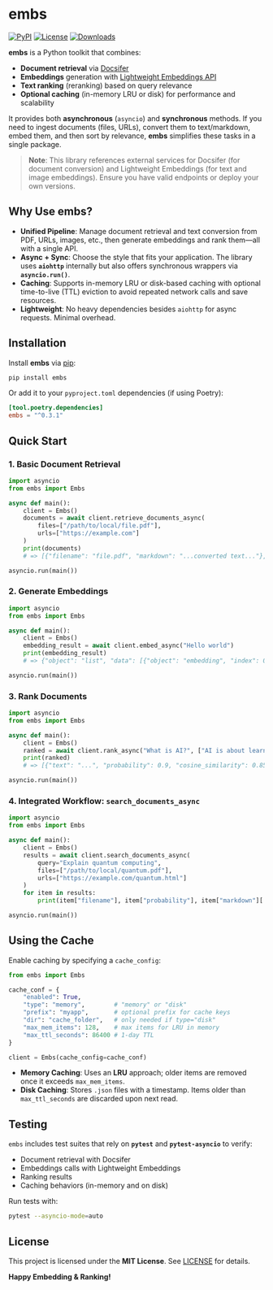 # embs

[![PyPI](https://img.shields.io/pypi/v/embs.svg?style=flat-square)](https://pypi.org/project/embs/)
[![License](https://img.shields.io/pypi/l/embs.svg?style=flat-square)](https://pypi.org/project/embs/)
[![Downloads](https://img.shields.io/pypi/dm/embs.svg?style=flat-square)](https://pypi.org/project/embs/)

**embs** is a Python toolkit that combines:

- **Document retrieval** via [Docsifer](https://lamhieu-docsifer.hf.space)
- **Embeddings** generation with [Lightweight Embeddings API](https://lamhieu-lightweight-embeddings.hf.space)
- **Text ranking** (reranking) based on query relevance
- **Optional caching** (in-memory LRU or disk) for performance and scalability

It provides both **asynchronous** (`asyncio`) and **synchronous** methods. If you need to ingest documents (files, URLs), convert them to text/markdown, embed them, and then sort by relevance, **embs** simplifies these tasks in a single package.

> **Note**: This library references external services for Docsifer (for document conversion) and Lightweight Embeddings (for text and image embeddings). Ensure you have valid endpoints or deploy your own versions.

## Why Use embs?

- **Unified Pipeline**: Manage document retrieval and text conversion from PDF, URLs, images, etc., then generate embeddings and rank them—all with a single API.
- **Async + Sync**: Choose the style that fits your application. The library uses **`aiohttp`** internally but also offers synchronous wrappers via **`asyncio.run()`**.
- **Caching**: Supports in-memory LRU or disk-based caching with optional time-to-live (TTL) eviction to avoid repeated network calls and save resources.
- **Lightweight**: No heavy dependencies besides `aiohttp` for async requests. Minimal overhead.

## Installation

Install **embs** via [pip](https://pypi.org/project/embs/):

```bash
pip install embs
```

Or add it to your `pyproject.toml` dependencies (if using Poetry):

```toml
[tool.poetry.dependencies]
embs = "^0.3.1"
```

## Quick Start

### 1. Basic Document Retrieval

```python
import asyncio
from embs import Embs

async def main():
    client = Embs()
    documents = await client.retrieve_documents_async(
        files=["/path/to/local/file.pdf"],
        urls=["https://example.com"]
    )
    print(documents)
    # => [{"filename": "file.pdf", "markdown": "...converted text..."}, {"filename": "example.com", "markdown": "..."}]

asyncio.run(main())
```

### 2. Generate Embeddings

```python
import asyncio
from embs import Embs

async def main():
    client = Embs()
    embedding_result = await client.embed_async("Hello world")
    print(embedding_result)
    # => {"object": "list", "data": [{"object": "embedding", "index": 0, "embedding": [...] }], "model": "...", "usage": {...}}

asyncio.run(main())
```

### 3. Rank Documents

```python
import asyncio
from embs import Embs

async def main():
    client = Embs()
    ranked = await client.rank_async("What is AI?", ["AI is about learning", "AI stands for artificial intelligence"])
    print(ranked)
    # => [{"text": "...", "probability": 0.9, "cosine_similarity": 0.85}, ...]

asyncio.run(main())
```

### 4. Integrated Workflow: `search_documents_async`

```python
import asyncio
from embs import Embs

async def main():
    client = Embs()
    results = await client.search_documents_async(
        query="Explain quantum computing",
        files=["/path/to/local/quantum.pdf"],
        urls=["https://example.com/quantum.html"]
    )
    for item in results:
        print(item["filename"], item["probability"], item["markdown"][:100])  # partial content

asyncio.run(main())
```

## Using the Cache

Enable caching by specifying a `cache_config`:

```python
from embs import Embs

cache_conf = {
    "enabled": True,
    "type": "memory",        # "memory" or "disk"
    "prefix": "myapp",       # optional prefix for cache keys
    "dir": "cache_folder",   # only needed if type="disk"
    "max_mem_items": 128,    # max items for LRU in memory
    "max_ttl_seconds": 86400 # 1-day TTL
}

client = Embs(cache_config=cache_conf)
```

- **Memory Caching**: Uses an **LRU** approach; older items are removed once it exceeds `max_mem_items`.
- **Disk Caching**: Stores `.json` files with a timestamp. Items older than `max_ttl_seconds` are discarded upon next read.

## Testing

`embs` includes test suites that rely on **`pytest`** and **`pytest-asyncio`** to verify:

- Document retrieval with Docsifer
- Embeddings calls with Lightweight Embeddings
- Ranking results
- Caching behaviors (in-memory and on disk)

Run tests with:

```bash
pytest --asyncio-mode=auto
```

## License

This project is licensed under the **MIT License**. See [LICENSE](./LICENSE) for details.

**Happy Embedding & Ranking!**

